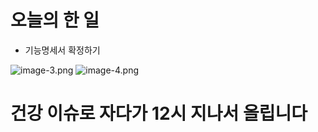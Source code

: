 # 오늘의 한 일

- 기능명세서 확정하기

![image-3.png](./image-3.png)
![image-4.png](./image-4.png)


# 건강 이슈로 자다가 12시 지나서 올립니다
